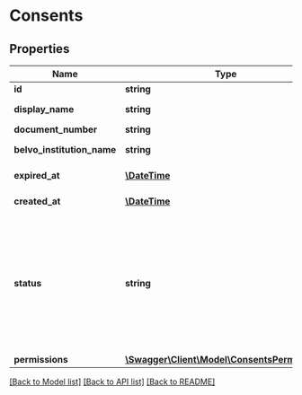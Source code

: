 # Consents

## Properties
Name | Type | Description | Notes
------------ | ------------- | ------------- | -------------
**id** | **string** | Belvo&#x27;s unique identifier for the current item. | [optional] 
**display_name** | **string** | The full name of the individual that initiated the consent, as provided by the institution. | [optional] 
**document_number** | **string** | The document number (CPF) of the individual. | [optional] 
**belvo_institution_name** | **string** | Belvo&#x27;s name for the open finance institution that the consent is related to. | [optional] 
**expired_at** | [**\DateTime**](\DateTime.md) | The ISO-8601 timestamp when the consent will expire. | [optional] 
**created_at** | [**\DateTime**](\DateTime.md) | The ISO-8601 timestamp of when the data point was created in Belvo&#x27;s database. | [optional] 
**status** | **string** | The status of the consent in the open finance network. Can be either:    - &#x60;AUTHORISED&#x60;: The consent is still valid for use until the &#x60;expired_at&#x60; date.   - &#x60;AWAITING_AUTHORISATION_CONFIRMATION&#x60;: The user must confirm within their institution.   - &#x60;AWAITING_AUTHORISATION&#x60;: The user has been redirected to their institution to grant consent.   - &#x60;REJECTED&#x60;: The user has not granted consent within their institution.   - &#x60;EXPIRED&#x60;: The consent has expired as of the &#x60;expired_at&#x60; date.   - &#x60;null&#x60; | [optional] 
**permissions** | [**\Swagger\Client\Model\ConsentsPermissions**](ConsentsPermissions.md) |  | [optional] 

[[Back to Model list]](../../README.md#documentation-for-models) [[Back to API list]](../../README.md#documentation-for-api-endpoints) [[Back to README]](../../README.md)

